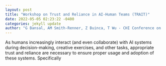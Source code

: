 ```yaml
--- 
layout: post 
title: "Workshop on Trust and Reliance in AI-Human Teams (TRAIT)" 
date: 2022-05-05 02:23:22 -0400 
categories: jekyll update 
author: "G Bansal, AM Smith-Renner, Z Buinca, T Wu - CHI Conference on Human , 2022" 
--- 
```

As humans increasingly interact (and even collaborate) with AI systems during decision-making, creative exercises, and other tasks, appropriate trust and reliance are necessary to ensure proper usage and adoption of these systems. Specifically